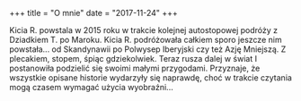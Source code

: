 +++
title = "O mnie"
date = "2017-11-24"
+++

Kicia R. powstala w 2015 roku w trakcie kolejnej autostopowej podróży z Dziadkiem T. po
Maroku. Kicia R. podróżowała całkiem sporo jeszcze nim powstała... od Skandynawii po
Polwysep Iberyjski czy też Azję Mniejszą. Z plecakiem, stopem, śpiąc gdziekolwiek. Teraz
rusza dalej w świat I postanowiła podzielić się swoimi małymi przygodami. Przyznaje, że
wszystkie opisane historie wydarzyły się naprawdę, choć w trakcie czytania mogą czasem
wymagać użycia wyobraźni...